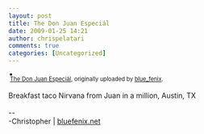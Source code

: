 ```yaml
---
layout: post
title: The Don Juan Especiál
date: 2009-01-25 14:21
author: chrispelatari
comments: true
categories: [Uncategorized]
---
```


<div style="text-align:left;padding:3px;">
<a href="http://www.flickr.com/photos/blue_fenix/3226520844/" title="photo sharing"><img src="http://farm4.static.flickr.com/3481/3226520844_eeda9a004f.jpg" style="border:solid 2px #000000;" alt="" /></a>
<br />
<span style="font-size:.8em;margin-top:0;"><a href="http://www.flickr.com/photos/blue_fenix/3226520844/">The Don Juan Especiál</a>, originally uploaded by <a href="http://www.flickr.com/people/blue_fenix/">blue_fenix</a>.</span>
</div>
<p>
Breakfast taco Nirvana from Juan in a million, Austin, TX<br />
<br />
--<br />
-Christopher | <a href="http://bluefenix.net">bluefenix.net</a>
</p>
